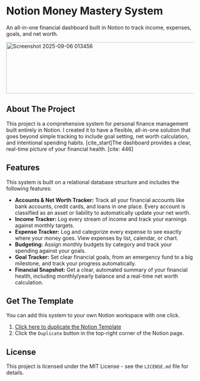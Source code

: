 # Notion Money Mastery System

An all-in-one financial dashboard built in Notion to track income, expenses, goals, and net worth.

<img width="752" height="138" alt="Screenshot 2025-09-06 013456" src="https://github.com/user-attachments/assets/09c79d87-d7da-41ec-b9a6-c6d3c2f4d17b" />


## About The Project

This project is a comprehensive system for personal finance management built entirely in Notion. I created it to have a flexible, all-in-one solution that goes beyond simple tracking to include goal setting, net worth calculation, and intentional spending habits. [cite_start]The dashboard provides a clear, real-time picture of your financial health. [cite: 446]

## Features

This system is built on a relational database structure and includes the following features:

* **Accounts & Net Worth Tracker:** Track all your financial accounts like bank accounts, credit cards, and loans in one place. Every account is classified as an asset or liability to automatically update your net worth.
* **Income Tracker:** Log every stream of income and track your earnings against monthly targets.
* **Expense Tracker:** Log and categorize every expense to see exactly where your money goes. View expenses by list, calendar, or chart.
* **Budgeting:** Assign monthly budgets by category and track your spending against your goals.
* **Goal Tracker:** Set clear financial goals, from an emergency fund to a big milestone, and track your progress automatically.
* **Financial Snapshot:** Get a clear, automated summary of your financial health, including monthly/yearly balance and a real-time net worth calculation.

## Get The Template

You can add this system to your own Notion workspace with one click.

1. [Click here to duplicate the Notion Template](https://sore-index-9ec.notion.site/Money-Mastery-Dashboard-265b951579d08055b3f7f8a6299edbc6?source=copy_link)
2.  Click the `Duplicate` button in the top-right corner of the Notion page.


## License

This project is licensed under the MIT License - see the `LICENSE.md` file for details.
